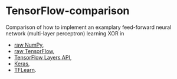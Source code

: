 # TensorFlow-comparison
Comparison of how to implement an examplary feed-forward neural network (multi-layer perceptron) learning XOR in 

* [raw NumPy](https://github.com/sgttwld/tensorflow-comparison/blob/master/1_NeuralNetwork_numpy.py), 
* [raw TensorFlow](https://github.com/sgttwld/tensorflow-comparison/blob/master/2_NeuralNetwork_rawTF.py), 
* [TensorFlow Layers API](https://github.com/sgttwld/tensorflow-comparison/blob/master/3_NeuralNetwork_TFlayers.py), 
* [Keras](https://github.com/sgttwld/tensorflow-comparison/blob/master/4_NeuralNetwork_keras.py), 
* [TFLearn](https://github.com/sgttwld/tensorflow-comparison/blob/master/5_NeuralNetwork_TFLearn.py).
